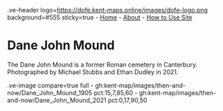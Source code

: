 
.ve-header logo=https://dofe.kent-maps.online/images/dofe-logo.png background=#555 sticky=true
	- [Home](/)
	- [About](/about)
	- [How to Use Site](/howto)

# Dane John Mound

The Dane John Mound is a former Roman cemetery in Canterbury. Photographed by Michael Stubbs and Ethan Dudley in 2021.

.ve-image compare=true full
    - gh:kent-map/images/then-and-now/Dane_John_Mound_1905 pct:15,7,85,60
    - gh:kent-map/images/then-and-now/Dane_John_Mound_2021 pct:0,17,90,50
